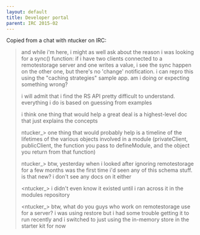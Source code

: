 ```yaml
---
layout: default
title: Developer portal
parent: IRC 2015-02
---
```


Copied from a chat with ntucker on IRC:

> and while i'm here, i might as well ask about the reason i was looking for a sync() function: if i have two clients connected to a remotestorage server and one writes a value, i see the sync happen on the other one, but there's no 'change' notification. i can repro this using the "caching strategies" sample app. am i doing or expecting something wrong?
> 
> i will admit that i find the RS API pretty difficult to understand. everything i do is based on guessing from examples
> 
> i think one thing that would help a great deal is a highest-level doc that just explains the concepts
> 
> ntucker\_> one thing that would probably help is a timeline of the lifetimes of the various objects involved in a module (privateClient, publicClient, the function you pass to defineModule, and the object you return from that function)
> 
> ntucker\_> btw, yesterday when i looked after ignoring remotestorage for a few months was the first time i'd seen any of this schema stuff. is that new? i don't see any docs on it either
> 
> <ntucker\_> i didn't even know it existed until i ran across it in the modules repository
> 
> <ntucker\_> btw, what do you guys who work on remotestorage use for a server? i was using restore but i had some trouble getting it to run recently and i switched to just using the in-memory store in the starter kit for now

